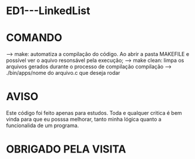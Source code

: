 # ED1---LinkedList
# COMANDO 
--> make: automatiza a compilação do código. Ao abrir a pasta MAKEFILE e possível ver o aquivo resonsável pela execução;
--> make clean: limpa os arquivos gerados durante o processo de compilação compilação
--> ./bin/apps/nome do arquivo.c que deseja rodar

# AVISO
Este código foi feito apenas para estudos. Toda e qualquer critica é bem vinda para que eu posssa melhorar, tanto minha lógica quanto a funcionalida de um programa.


# OBRIGADO PELA VISITA 
